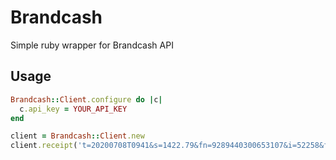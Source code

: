 # Brandcash
  Simple ruby wrapper for Brandcash API 
## Usage

```ruby
Brandcash::Client.configure do |c|
  c.api_key = YOUR_API_KEY
end

client = Brandcash::Client.new
client.receipt('t=20200708T0941&s=1422.79&fn=9289440300653107&i=52258&fp=804544048')
```
